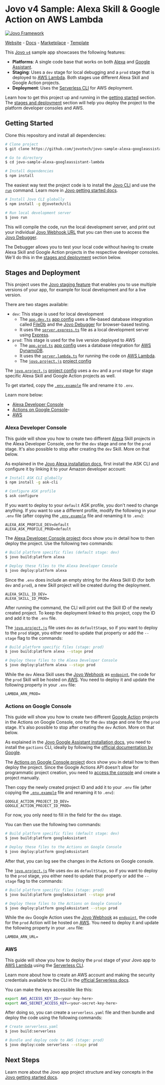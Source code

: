 # Jovo v4 Sample: Alexa Skill & Google Action on AWS Lambda

[![Jovo Framework](https://www.jovo.tech/img/github-header.png)](https://www.jovo.tech)

<p>
<a href="https://www.jovo.tech" target="_blank">Website</a> -  <a href="https://www.jovo.tech/docs" target="_blank">Docs</a> - <a href="https://www.jovo.tech/marketplace" target="_blank">Marketplace</a> - <a href="https://github.com/jovotech/jovo-v4-template" target="_blank">Template</a>   
</p>

This [Jovo `v4`](https://www.jovo.tech) sample app showcases the following features:

- **Platforms**: A single code base that works on both [Alexa](https://www.jovo.tech/marketplace/platform-alexa) and [Google Assistant](https://www.jovo.tech/marketplace/platform-googleassistant).
- **Staging**: Uses a `dev` stage for local debugging and a `prod` stage that is deployed to [AWS Lambda](https://www.jovo.tech/marketplace/server-lambda). Both stages use different Alexa Skill and Google Action projects.
- **Deployment**: Uses the [Serverless CLI](https://www.jovo.tech/marketplace/target-serverless) for AWS deployment.

Learn how to get this project up and running in the [getting started](#getting-started) section. The [stages and deployment](#stages-and-deployment) section will help you deploy the project to the platform developer consoles and AWS.

## Getting Started

Clone this repository and install all dependencies:

```sh
# Clone project
$ git clone https://github.com/jovotech/jovo-sample-alexa-googleassistant-lambda.git

# Go to directory
$ cd jovo-sample-alexa-googleassistant-lambda

# Install dependencies
$ npm install
```

The easiest way test the project code is to install the [Jovo CLI](https://www.jovo.tech/docs/cli) and use the [`run`](https://www.jovo.tech/docs/run-command) command. Learn more in [Jovo getting started docs](https://www.jovo.tech/docs/getting-started).

```sh
# Install Jovo CLI globally
$ npm install -g @jovotech/cli

# Run local development server
$ jovo run
```

This will compile the code, run the local development server, and print out your individual [Jovo Webhook URL](https://www.jovo.tech/docs/webhook) that you can then use to access the [Jovo Debugger](https://www.jovo.tech/docs/debugger).

The Debugger allows you to test your local code without having to create Alexa Skill and Google Action projects in the respective developer consoles. We'll do this in the [stages and deployment](#stages-and-deployment) section below.

## Stages and Deployment

This project uses the [Jovo staging feature](https://www.jovo.tech/docs/staging) that enables you to use multiple versions of your app, for example for local development and for a live version.

There are two stages available:

- `dev`: This stage is used for local development
  - The [`app.dev.ts`](./src/app.dev.ts) [app config](https://www.jovo.tech/docs/app-config) uses a file-based database integration called [FileDb](https://www.jovo.tech/marketplace/db-filedb) and the [Jovo Debugger](https://www.jovo.tech/docs/debugger) for browser-based testing.
  - It uses the [`server.express.ts`](./src/server.express.ts) file as a local development server using [Express](https://www.jovo.tech/marketplace/server-express).
- `prod`: This stage is used for the live version deployed to AWS
  - The [`app.prod.ts`](./src/app.prod.ts) [app config](https://www.jovo.tech/docs/app-config) uses a database integration for [AWS DynamoDB](https://www.jovo.tech/marketplace/db-dynamodb).
  - It uses the [`server.lambda.ts`](./src/server.lambda.ts) for running the code on [AWS Lambda](https://www.jovo.tech/marketplace/server-lambda).
  - The [`jovo.project.js`](./jovo.project.js) [project config](https://www.jovo.tech/docs/project-config)

The [`jovo.project.js`](./jovo.project.js) [project config](https://www.jovo.tech/docs/project-config) uses a `dev` and a `prod` stage for stage specific Alexa Skill and Google Action projects as well.

To get started, copy the [`.env.example`](./.env.example) file and rename it to `.env`.

Learn more below:

- [Alexa Developer Console](#alexa-developer-console)
- [Actions on Google Console](#actions-on-google-console)-
- [AWS](#aws)

### Alexa Developer Console

This guide will show you how to create two different [Alexa](https://www.jovo.tech/marketplace/platform-alexa) Skill projects in the Alexa Developer Console, one for the `dev` stage and one for the `prod` stage. It's also possible to stop after creating the `dev` Skill. More on that below.

As explained in the [Jovo Alexa installation docs](https://www.jovo.tech/marketplace/platform-alexa#installation), first install the ASK CLI and configure it by linking it to your Amazon developer account:

```sh
# Install ASK CLI globally
$ npm install -g ask-cli

# Configure ASK profile
$ ask configure
```

If you want to deploy to your `default` ASK profile, you don't need to change anything. If you want to use a different profile, modify the following in your `.env` file (after copying the [`.env.example`](./.env.example) file and renaming it to `.env`):

```
ALEXA_ASK_PROFILE_DEV=default
ALEXA_ASK_PROFILE_PROD=default
```

The [Alexa Developer Console project](https://www.jovo.tech/marketplace/platform-alexa#alexa-developer-console-project) docs show you in detail how to then deploy the project. Use the following two commands:

```sh
# Build platform specific files (default stage: dev)
$ jovo build:platform alexa

# Deploy these files to the Alexa Developer Console
$ jovo deploy:platform alexa
```

Since the `.env` does include an empty string for the Alexa Skill ID (for both `dev` and `prod`), a new Skill project will be created during the deployment.

```
ALEXA_SKILL_ID_DEV=
ALEXA_SKILL_ID_PROD=
```

After running the command, the CLI will print out the Skill ID of the newly created project. To keep the deployment linked to this project, copy the ID and add it to the `.env` file.

The [`jovo.project.js`](./jovo.project.js) file uses `dev` as `defaultStage`, so if you want to deploy to the `prod` stage, you either need to update that property or add the `--stage` flag to the commands:

```sh
# Build platform specific files (stage: prod)
$ jovo build:platform alexa --stage prod

# Deploy these files to the Alexa Developer Console
$ jovo deploy:platform alexa --stage prod
```

While the `dev` Alexa Skill uses the [Jovo Webhook](https://www.jovo.tech/docs/webhook) as [`endpoint`](https://www.jovo.tech/docs/project-config#endpoint), the code for the `prod` Skill will be hosted on [AWS](#aws). You need to deploy it and update the following property in your `.env` file:

```
LAMBDA_ARN_PROD=
```

### Actions on Google Console

This guide will show you how to create two different [Google Action](https://www.jovo.tech/marketplace/platform-googleassistant) projects in the Actions on Google Console, one for the `dev` stage and one for the `prod` stage. It's also possible to stop after creating the `dev` Action. More on that below.

As explained in the [Jovo Google Assistant installation docs](https://www.jovo.tech/marketplace/platform-googleassistant#installation), you need to install the `gactions` CLI, ideally by following the [official documentation by Google](https://developers.google.com/assistant/actionssdk/gactions#install_the_gactions_command-line_tool).

The [Actions on Google Console project](https://www.jovo.tech/marketplace/platform-googleassistant#actions-on-google-console-project) docs show you in detail how to then deploy the project. Since the Google Actions API doesn't allow for programmatic project creation, you need to [access the console](https://console.actions.google.com/) and create a project manually.

Then copy the newly created project ID and add it to your `.env` file (after copying the [`.env.example`](./.env.example) file and renaming it to `.env`):

```
GOOGLE_ACTION_PROJECT_ID_DEV=
GOOGLE_ACTION_PROJECT_ID_PROD=
```

For now, you only need to fill in the field for the `dev` stage.

You can then use the following two commands:

```sh
# Build platform specific files (default stage: dev)
$ jovo build:platform googleAssistant

# Deploy these files to the Actions on Google Console
$ jovo deploy:platform googleAssistant
```

After that, you can log see the changes in the Actions on Google console.

The [`jovo.project.js`](./jovo.project.js) file uses `dev` as `defaultStage`, so if you want to deploy to the `prod` stage, you either need to update that property or add the `--stage` flag to the commands:

```sh
# Build platform specific files (stage: prod)
$ jovo build:platform googleAssistant --stage prod

# Deploy these files to the Actions on Google Console
$ jovo deploy:platform googleAssistant --stage prod
```

While the `dev` Google Action uses the [Jovo Webhook](https://www.jovo.tech/docs/webhook) as [`endpoint`](https://www.jovo.tech/docs/project-config#endpoint), the code for the `prod` Action will be hosted on [AWS](#aws). You need to deploy it and update the following property in your `.env` file:

```
LAMBDA_ARN_URL=
```

### AWS

This guide will show you how to deploy the `prod` stage of your Jovo app to [AWS Lambda](https://www.jovo.tech/marketplace/server-lambda) using the [Serverless CLI](https://www.jovo.tech/marketplace/target-serverless).

Learn more about how to create an AWS account and making the security credentials available to the CLI in the [official Serverless docs](https://www.serverless.com/framework/docs/providers/aws/guide/credentials).

You can make the keys accessible like this:

```sh
export AWS_ACCESS_KEY_ID=<your-key-here>
export AWS_SECRET_ACCESS_KEY=<your-secret-key-here>
```

After doing so, you can create a `serverless.yaml` file and then bundle and deploy the code using the following commands:

```sh
# Create serverless.yaml
$ jovo build:serverless

# Bundle and deploy code to AWS (stage: prod)
$ jovo deploy:code serverless --stage prod
```

## Next Steps

Learn more about the Jovo app project structure and key concepts in the [Jovo getting started docs](https://www.jovo.tech/docs/getting-started).
